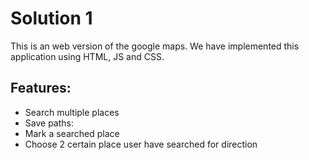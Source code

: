 # Solution 1

This is an web version of the google maps. We have implemented this application using HTML, JS and CSS.

## Features:

* Search multiple places
* Save paths: 
* Mark a searched place
* Choose 2 certain place user have searched for direction
